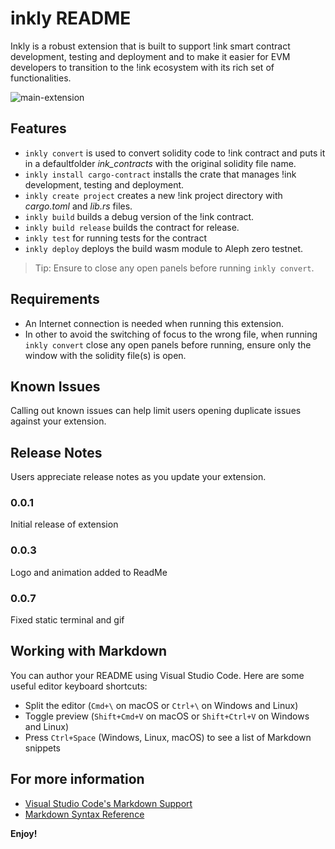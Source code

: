 # inkly README

Inkly is a robust extension that is built to support !ink smart contract development, testing and deployment and to make it easier for EVM developers to transition to the !ink ecosystem with its rich set of functionalities.    

![main-extension](https://github.com/josidbobo/aleph-zero-project/assets/38986781/b70d81dd-3f8b-4ca6-8ab8-6a5b26207e0e)
  

## Features

* `inkly convert` is used to convert solidity code to !ink contract and puts it in a defaultfolder _ink_contracts_ with the original solidity file name.  
* `inkly install cargo-contract` installs the crate that manages !ink development, testing and deployment.  
* `inkly create project` creates a new !ink project directory with _cargo.toml_ and _lib.rs_ files.
* `inkly build` builds a debug version of the !ink contract.  
* `inkly build release` builds the contract for release.
* `inkly test` for running tests for the contract
* `inkly deploy` deploys the build wasm module to Aleph zero testnet.
   
> Tip: Ensure to close any open panels before running `inkly convert`.

## Requirements

* An Internet connection is needed when running this extension.   
* In other to avoid the switching of focus to the wrong file, when running `inkly convert` close any open panels before running, ensure only the window with the solidity file(s) is open.

## Known Issues

Calling out known issues can help limit users opening duplicate issues against your extension.

## Release Notes

Users appreciate release notes as you update your extension.

### 0.0.1

Initial release of extension

### 0.0.3
Logo and animation added to ReadMe

### 0.0.7

Fixed static terminal and gif 

## Working with Markdown

You can author your README using Visual Studio Code.  Here are some useful editor keyboard shortcuts:

* Split the editor (`Cmd+\` on macOS or `Ctrl+\` on Windows and Linux)
* Toggle preview (`Shift+Cmd+V` on macOS or `Shift+Ctrl+V` on Windows and Linux)
* Press `Ctrl+Space` (Windows, Linux, macOS) to see a list of Markdown snippets

## For more information

* [Visual Studio Code's Markdown Support](http://code.visualstudio.com/docs/languages/markdown)
* [Markdown Syntax Reference](https://help.github.com/articles/markdown-basics/)

**Enjoy!**
